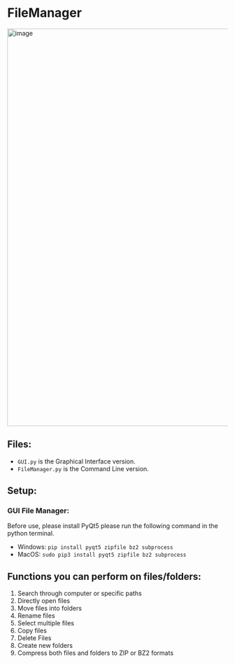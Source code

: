 # FileManager
<img width="907" alt="image" src="https://github.com/Tristan296/FileManager/assets/109927879/0c65ac5b-3149-4c3f-a0db-654d1108d118">


## Files:
- ```GUI.py``` is the Graphical Interface version.
- ```FileManager.py``` is the Command Line version.

## Setup: 

### GUI File Manager:
Before use, please install PyQt5 please run the following command in the python terminal.
- Windows: ```pip install pyqt5 zipfile bz2 subprocess``` 
- MacOS: ```sudo pip3 install pyqt5 zipfile bz2 subprocess```
  
## Functions you can perform on files/folders: 
1. Search through computer or specific paths
2. Directly open files
3. Move files into folders
4. Rename files
5. Select multiple files
6. Copy files
7. Delete Files
8. Create new folders
9. Compress both files and folders to ZIP or BZ2 formats

